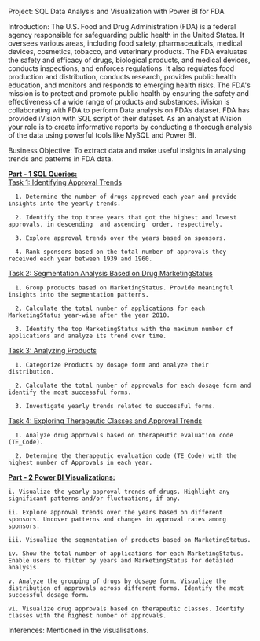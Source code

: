 Project:  SQL Data Analysis and Visualization with Power BI for FDA

Introduction: The U.S. Food and Drug Administration (FDA) is a federal agency responsible for safeguarding public health in the United States. It oversees various areas, including food safety, pharmaceuticals, medical devices, cosmetics, tobacco, and veterinary products. The FDA evaluates the safety and efficacy of drugs, biological products, and medical devices, conducts inspections, and enforces regulations. It also regulates food production and distribution, conducts research, provides public health education, and monitors and responds to emerging health risks. The FDA's mission is to protect and promote public health by ensuring the safety and effectiveness of a wide range of products and substances. iVision is collaborating with FDA to perform Data analysis on FDA’s dataset. FDA has provided iVision with SQL script of their dataset.  As an analyst at iVision your role is to create informative reports by conducting a thorough analysis of the data using powerful tools like MySQL and Power BI. 

Business Objective: To extract data and make useful insights in analysing trends and patterns in FDA data.

<B><U>Part - 1 SQL Queries:</U></B>  
  <U>Task 1: Identifying Approval Trends</U>  
      
      1. Determine the number of drugs approved each year and provide insights into the yearly trends. 
      
      2. Identify the top three years that got the highest and lowest approvals, in descending  and ascending  order, respectively. 
      
      3. Explore approval trends over the years based on sponsors.  
      
      4. Rank sponsors based on the total number of approvals they received each year between 1939 and 1960. 
      
  <U>Task 2: Segmentation Analysis Based on Drug MarketingStatus</U>  
      
      1. Group products based on MarketingStatus. Provide meaningful insights into the segmentation patterns. 
      
      2. Calculate the total number of applications for each MarketingStatus year-wise after the year 2010.  
      
      3. Identify the top MarketingStatus with the maximum number of applications and analyze its trend over time. 
      
  <U>Task 3: Analyzing Products</U>  
      
      1. Categorize Products by dosage form and analyze their distribution. 
      
      2. Calculate the total number of approvals for each dosage form and identify the most successful forms. 
      
      3. Investigate yearly trends related to successful forms.  
      
  <U>Task 4: Exploring Therapeutic Classes and Approval Trends</U>  
      
      1. Analyze drug approvals based on therapeutic evaluation code (TE_Code). 
      
      2. Determine the therapeutic evaluation code (TE_Code) with the highest number of Approvals in each year.

<B><U>Part - 2 Power BI Visualizations:</U></B>   
    
    i. Visualize the yearly approval trends of drugs. Highlight any significant patterns and/or fluctuations, if any. 
    
    ii. Explore approval trends over the years based on different sponsors. Uncover patterns and changes in approval rates among sponsors. 
    
    iii. Visualize the segmentation of products based on MarketingStatus.  
    
    iv. Show the total number of applications for each MarketingStatus. Enable users to filter by years and MarketingStatus for detailed analysis. 
    
    v. Analyze the grouping of drugs by dosage form. Visualize the distribution of approvals across different forms. Identify the most successful dosage form. 
    
    vi. Visualize drug approvals based on therapeutic classes. Identify classes with the highest number of approvals.

Inferences: Mentioned in the visualisations.
